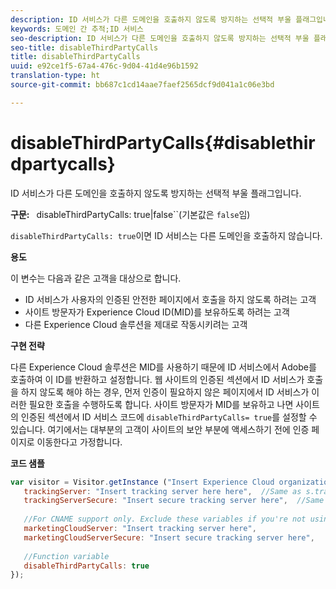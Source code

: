 ```yaml
---
description: ID 서비스가 다른 도메인을 호출하지 않도록 방지하는 선택적 부울 플래그입니다.
keywords: 도메인 간 추적;ID 서비스
seo-description: ID 서비스가 다른 도메인을 호출하지 않도록 방지하는 선택적 부울 플래그입니다.
seo-title: disableThirdPartyCalls
title: disableThirdPartyCalls
uuid: e92ce1f5-67a4-476c-9d04-41d4e96b1592
translation-type: ht
source-git-commit: bb687c1cd14aae7faef2565dcf9d041a1c06e3bd

---
```



# disableThirdPartyCalls{#disablethirdpartycalls}

ID 서비스가 다른 도메인을 호출하지 않도록 방지하는 선택적 부울 플래그입니다.

**구문:** ` `disableThirdPartyCalls: true|false``(기본값은 `false`임)

`disableThirdPartyCalls: true`이면 ID 서비스는 다른 도메인을 호출하지 않습니다.

**용도**

이 변수는 다음과 같은 고객을 대상으로 합니다.

* ID 서비스가 사용자의 인증된 안전한 페이지에서 호출을 하지 않도록 하려는 고객
* 사이트 방문자가 Experience Cloud ID(MID)를 보유하도록 하려는 고객
* 다른 Experience Cloud 솔루션을 제대로 작동시키려는 고객

**구현 전략**

다른 Experience Cloud 솔루션은 MID를 사용하기 때문에 ID 서비스에서 Adobe를 호출하여 이 ID를 반환하고 설정합니다. 웹 사이트의 인증된 섹션에서 ID 서비스가 호출을 하지 않도록 해야 하는 경우, 먼저 인증이 필요하지 않은 페이지에서 ID 서비스가 이러한 필요한 호출을 수행하도록 합니다. 사이트 방문자가 MID를 보유하고 나면 사이트의 인증된 섹션에서 ID 서비스 코드에 `disableThirdPartyCalls= true`를 설정할 수 있습니다. 여기에서는 대부분의 고객이 사이트의 보안 부분에 액세스하기 전에 인증 페이지로 이동한다고 가정합니다.

**코드 샘플**

```js
var visitor = Visitor.getInstance ("Insert Experience Cloud organization ID here",{ 
   trackingServer: "Insert tracking server here here",  //Same as s.trackingServer 
   trackingServerSecure: "Insert secure tracking server here",  //Same as s.trackingServerSecure 
 
   //For CNAME support only. Exclude these variables if you're not using CNAME 
   marketingCloudServer: "Insert tracking server here", 
   marketingCloudServerSecure: "Insert secure tracking server here", 
 
   //Function variable 
   disableThirdPartyCalls: true 
}); 
```

